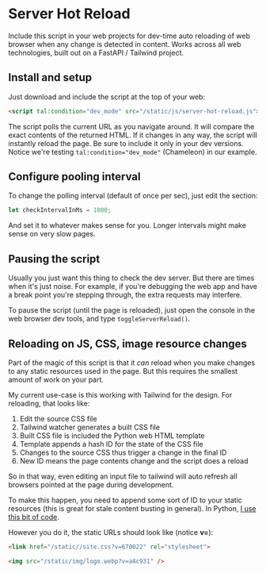# Server Hot Reload

Include this script in your web projects for dev-time auto reloading 
of web browser when any change is detected in content. Works across
all web technologies, built out on a FastAPI / Tailwind project.

## Install and setup

Just download and include the script at the top of your web:

```html
<script tal:condition="dev_mode" src="/static/js/server-hot-reload.js"></script>
```
The script polls the current URL as you navigate around. 
It will compare the exact contents of the returned HTML. 
If it changes in any way, the script will instantly reload the
page. Be sure to include it only in your dev versions. 
Notice we're testing `tal:condition="dev_mode"` (Chameleon) in
our example.

## Configure pooling interval

To change the polling interval (default of once per sec), just
edit the section:

```javascript
let checkIntervalInMs = 1000;
```
And set it to whatever makes sense for you. Longer intervals
might make sense on very slow pages.

## Pausing the script

Usually you just want this thing to check the dev server. 
But there are times when it's just noise. For example, if you're
debugging the web app and have a break point you're stepping
through, the extra requests may interfere. 

To pause the script (until the page is reloaded), just open
the console in the web browser dev tools, and type 
`toggleServerReload()`.

## Reloading on JS, CSS, image resource changes

Part of the magic of this script is that it *can* reload when
you make changes to any static resources used in the page. 
But this requires the smallest amount of work on your part.

My current use-case is this working with Tailwind for the design.
For reloading, that looks like:

1. Edit the source CSS file
2. Tailwind watcher generates a built CSS file
3. Built CSS file is included the Python web HTML template
4. Template appends a hash ID for the state of the CSS file
5. Changes to the source CSS thus trigger a change in the final ID
6. New ID means the page contents change and the script does a reload

So in that way, even editing an input file to tailwind will 
auto refresh all browsers pointed at the page during development.

To make this happen, you need to append some sort of ID to
your static resources (this is great for stale content busting 
in general). In Python, [I use this bit of code](https://github.com/talkpython/fast-python-webapps-with-cdns/blob/main/code/ch8_perf_testing/infrastructure/cache_buster.py).

However you do it, the static URLs should look like (notice **v=**):

```html
<link href="/static//site.css?v=670022" rel="stylesheet">

<img src="/static/img/logo.webp?v=a4c931" />
```





